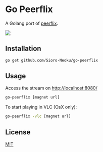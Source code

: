 # Go Peerflix

A Golang port of [peerflix](https://github.com/mafintosh/peerflix).

<img src="https://api.travis-ci.org/Sioro-Neoku/go-peerflix.svg?branch=master" />

## Installation
```sh
go get github.com/Sioro-Neoku/go-peerflix
```

## Usage
Access the stream on [http://localhost:8080/](http://localhost:8080/)
```sh
go-peerflix [magnet url]
```

To start playing in VLC (OsX only):
```sh
go-peerflix -vlc [magnet url]
```

## License
[MIT](https://raw.githubusercontent.com/Sioro-Neoku/go-peerflix/master/LICENSE)
